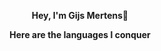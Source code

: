 <p align="center"><b><strong>Hey, I'm Gijs Mertens👋</strong></b></p>
<p align="center"><b>Here are the languages I conquer<b></p>
